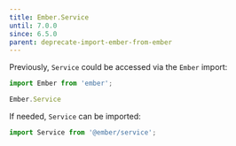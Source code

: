 ```yaml
---
title: Ember.Service
until: 7.0.0
since: 6.5.0
parent: deprecate-import-ember-from-ember
---
```



Previously, `Service` could be accessed via the `Ember` import:
```js
import Ember from 'ember';

Ember.Service
```

If needed, `Service` can be imported:
```js
import Service from '@ember/service';
```
